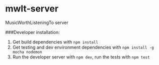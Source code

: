 # mwlt-server
MusicWorthListeningTo server

###Developer installation:
1. Get build dependencies with `npm install`
2. Get testing and dev environment dependencies with `npm install -g mocha nodemon`
3. Run the developer server with `npm dev`, run the tests with `npm test`
